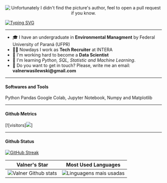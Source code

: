 <div align="center">
  <img src="/img/data.gif" alt="Unfortunately I didn't find the picture's author, feel to open a pull request if you know."/>
</div>

[![Typing SVG](https://readme-typing-svg.demolab.com?font=Exo+2&duration=5100&pause=1000&center=true&width=435&lines=Hi+there%2C+I'm+Valner.;Welcome+to+my+Data+Science+repository!+%F0%9F%91%8B)](https://git.io/typing-svg)

------------

- 🎓 I have an undergraduate in **Environmental Managment** by Federal University of Paraná (UFPR)
- 🙋‍♂️ Nowdays I work as **Tech Recruiter** at INTERA 
- 🎲 I'm working hard to become a **Data Scientist**
- 🌱 I'm learning *Python, SQL, Statistic and Machine Learning*.
- 📧 Do you want to get in touch? Please, write me an email: __valnerwasilewski@gmail.com__

---
#### Softwares and Tools
Python Pandas Google Colab, Jupyter Notebook, Numpy and Matplotlib

---
#### Github Metrics

[![visitors]![](https://komarev.com/ghpvc/?username=valnerwasilewski&color=61dafb)]


---

#### Github Status

[![GitHub Streak](https://streak-stats.demolab.com?user=valnerwasilewski&theme=react&hide_border=true&date_format=j%20M%5B%20Y%5D)](https://git.io/streak-stats)

|                                                                                                      Valner's Star                                                                                                       |                                                           Most Used Languages                                                   |      
|:-------------------------------------------------------------------------------------------------------------------------------------------------------------------------------------------------------------------------:|:------------------------------------------------------------------------------------------------------------------------------------:|
| ![Valner Github stats](https://github-readme-stats.vercel.app/api?username=valnerwasilewski&theme=react&show_icons=true)  | ![Linguagens mais usadas](https://github-readme-stats-sigma-five.vercel.app/api/top-langs/?username=dnsrsdata&theme=react&layout=compact)|
